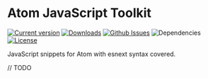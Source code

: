 # Atom JavaScript Toolkit
[![Current version](https://img.shields.io/apm/v/atom-js-toolkit.svg)](https://atom.io/packages/atom-js-toolkit)
[![Downloads](https://img.shields.io/apm/dm/atom-js-toolkit.svg)](https://atom.io/packages/atom-js-toolkit)
[![Github Issues](https://img.shields.io/github/issues/d4rkr00t/atom-js-toolkit-atom.svg)](https://github.com/d4rkr00t/atom-js-toolkit-atom/issues)
![Dependencies](https://david-dm.org/d4rkr00t/atom-js-toolkit-atom.svg)
[![License](https://img.shields.io/apm/l/atom-js-toolkit.svg)](http://opensource.org/licenses/MIT)

JavaScript snippets for Atom with esnext syntax covered.

// TODO
